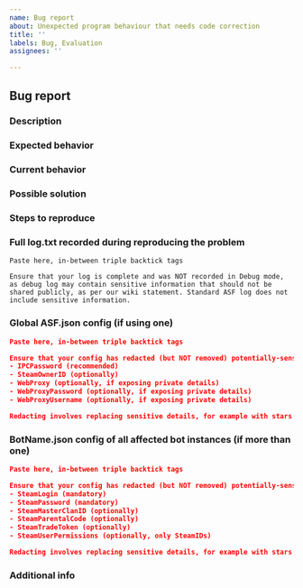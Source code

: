 ```yaml
---
name: Bug report
about: Unexpected program behaviour that needs code correction
title: ''
labels: Bug, Evaluation
assignees: ''

---
```


<!--
I fully read and understood contributing guidelines of ASF available under https://github.com/JustArchiNET/ArchiSteamFarm/blob/master/.github/CONTRIBUTING.md and I believe that my issue is valid - it requires a response from ASF development team, and not ASF support.

I UNDERSTAND THAT IF MY ISSUE IS NOT MEETING CONTRIBUTING GUIDELINES SPECIFIED ABOVE, ESPECIALLY IF IT'S A QUESTION OR TECHNICAL ISSUE THAT IS NOT RELATED TO ASF DEVELOPMENT IN ANY WAY, THEN IT WILL BE CLOSED AND LEFT UNANSWERED.

Feel free to remove our notice and fill the template below with your details.
-->

## Bug report

### Description

<!-- Short explanation of what you were going to do, what did you want to accomplish? -->

### Expected behavior

<!-- What did you expect to happen? -->

### Current behavior

<!-- What happened instead? -->

### Possible solution

<!-- Not mandatory, but you can suggest a fix/reason for the bug, if known to you. -->

### Steps to reproduce

<!-- Every command or action that happened after launching ASF, which leads to the bug. -->
<!-- If launching ASF with provided configs (below) is everything that is needed, then this section is not mandatory. -->

### Full log.txt recorded during reproducing the problem

```
Paste here, in-between triple backtick tags

Ensure that your log is complete and was NOT recorded in Debug mode, as debug log may contain sensitive information that should not be shared publicly, as per our wiki statement. Standard ASF log does not include sensitive information.
```

### Global ASF.json config (if using one)

```json
Paste here, in-between triple backtick tags

Ensure that your config has redacted (but NOT removed) potentially-sensitive properties, such as:
- IPCPassword (recommended)
- SteamOwnerID (optionally)
- WebProxy (optionally, if exposing private details)
- WebProxyPassword (optionally, if exposing private details)
- WebProxyUsername (optionally, if exposing private details)

Redacting involves replacing sensitive details, for example with stars (***). You should refrain from removing config lines entirely, as their pure existence may be relevant and should be preserved.
```

### BotName.json config of all affected bot instances (if more than one)

```json
Paste here, in-between triple backtick tags

Ensure that your config has redacted (but NOT removed) potentially-sensitive properties, such as:
- SteamLogin (mandatory)
- SteamPassword (mandatory)
- SteamMasterClanID (optionally)
- SteamParentalCode (optionally)
- SteamTradeToken (optionally)
- SteamUserPermissions (optionally, only SteamIDs)

Redacting involves replacing sensitive details, for example with stars (***). You should refrain from removing config lines entirely, as their pure existence may be relevant and should be preserved.
```

### Additional info

<!-- Everything else you consider worthy that we didn't ask for. -->

